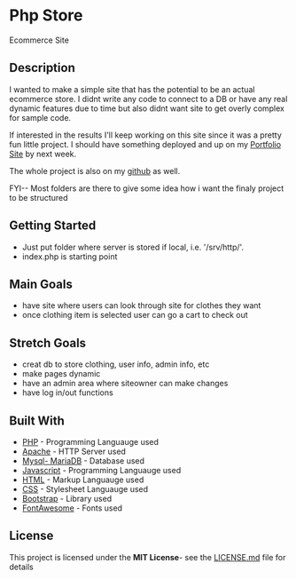 # Php Store

Ecommerce Site

## Description

I wanted to make a simple site that has the potential to be an actual ecommerce store.
I didnt write any code to connect to a DB or have any real dynamic features due to time
but also didnt want site to get overly complex for sample code.

If interested in the results I'll keep working on this site since it was a pretty fun little project. I should have something deployed and up on my [Portfolio Site](http://olonnye.com) by next week.

The whole project is also on my [github](https://github.com/boredasfawk) as well.

FYI-- Most folders are there to give some idea how i want the finaly project to be structured

## Getting Started

- Just put folder where server is stored if local, i.e. '/srv/http/'.
- index.php is starting point

## Main Goals

- have site where users can look through site for clothes they want
- once clothing item is selected user can go a cart to check out

## Stretch Goals

- creat db to store clothing, user info, admin info, etc
- make pages dynamic
- have an admin area where siteowner can make changes
- have log in/out functions

## Built With

- [PHP](http://www.php.net) - Programming Languauge used
- [Apache](https://httpd.apache.org/docs/2.4/) - HTTP Server used
- [Mysql- MariaDB](https://mariadb.org/about/) - Database used
- [Javascript](https://developer.mozilla.org/en-US/docs/Web/JavaScript) - Programming Languauge used
- [HTML](https://html.spec.whatwg.org/multipage/) - Markup Languauge used
- [CSS](https://css-tricks.com/) - Stylesheet Languauge used
- [Bootstrap](http://www.getbootstrap.com) - Library used
- [FontAwesome](https://fontawesome.com/icons?from=io) - Fonts used

## License

This project is licensed under the **MIT License**- see the [LICENSE.md](LICENSE.md) file for details
